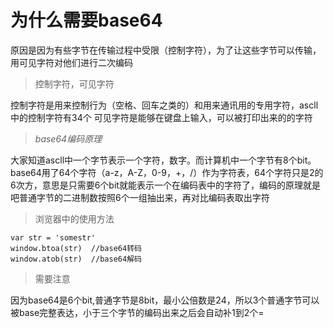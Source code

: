 # 为什么需要base64

原因是因为有些字节在传输过程中受限（控制字符），为了让这些字节可以传输，用可见字符对他们进行二次编码

> 控制字符，可见字符

控制字符是用来控制行为（空格、回车之类的）和用来通讯用的专用字符，ascll中的控制字符有34个
可见字符是能够在键盘上输入，可以被打印出来的的字符

> *base64编码原理*

大家知道ascll中一个字节表示一个字符，数字。而计算机中一个字节有8个bit。base64用了64个字符（a-z，A-Z，0-9，+，/）作为字符表，64个字符只是2的6次方，意思是只需要6个bit就能表示一个在编码表中的字符了，编码的原理就是吧普通字节的二进制数按照6个一组抽出来，再对比编码表取出字符

> 浏览器中的使用方法
```
var str = 'somestr'
window.btoa(str)  //base64转码
window.atob(str)  //base64解码
```

> 需要注意

因为base64是6个bit,普通字节是8bit，最小公倍数是24，所以3个普通字节可以被base完整表达，小于三个字节的编码出来之后会自动补1到2个=